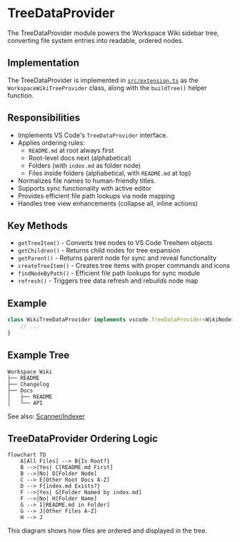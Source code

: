 # TreeDataProvider

The TreeDataProvider module powers the Workspace Wiki sidebar tree, converting file system entries into readable, ordered nodes.

## Implementation

The TreeDataProvider is implemented in [`src/extension.ts`](../../src/extension.ts) as the `WorkspaceWikiTreeProvider` class, along with the `buildTree()` helper function.

## Responsibilities

- Implements VS Code's `TreeDataProvider` interface.
- Applies ordering rules:
    - `README.md` at root always first
    - Root-level docs next (alphabetical)
    - Folders (with `index.md` as folder node)
    - Files inside folders (alphabetical, with `README.md` at top)
- Normalizes file names to human-friendly titles.
- Supports sync functionality with active editor
- Provides efficient file path lookups via node mapping
- Handles tree view enhancements (collapse all, inline actions)

## Key Methods

- `getTreeItem()` - Converts tree nodes to VS Code TreeItem objects
- `getChildren()` - Returns child nodes for tree expansion
- `getParent()` - Returns parent node for sync and reveal functionality
- `createTreeItem()` - Creates tree items with proper commands and icons
- `findNodeByPath()` - Efficient file path lookups for sync module
- `refresh()` - Triggers tree data refresh and rebuilds node map

## Example

```ts
class WikiTreeDataProvider implements vscode.TreeDataProvider<WikiNode> {
	// ...
}
```

## Example Tree

```text
Workspace Wiki
├── README
├── Changelog
├── Docs
│   ├── README
│   └── API
```

See also: [Scanner/Indexer](./scanner.md)

## TreeDataProvider Ordering Logic

```mermaid
flowchart TD
    A[All Files] --> B{Is Root?}
    B -->|Yes| C[README.md First]
    B -->|No| D[Folder Node]
    C --> E[Other Root Docs A-Z]
    D --> F{index.md Exists?}
    F -->|Yes| G[Folder Named by index.md]
    F -->|No| H[Folder Name]
    G --> I[README.md in Folder]
    G --> J[Other Files A-Z]
    H --> J
```

This diagram shows how files are ordered and displayed in the tree.
